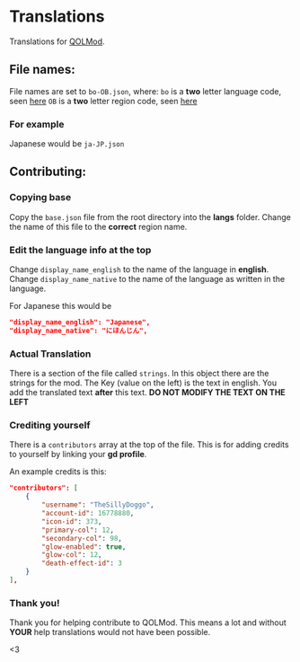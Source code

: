 # Translations
Translations for [QOLMod](https://github.com/TheSillyDoggo/GeodeMenu/).

## File names:
File names are set to `bo-OB.json`, where:
`bo` is a **two** letter language code, seen [here](https://en.wikipedia.org/wiki/List_of_ISO_639_language_codes)
`OB` is a **two** letter region code, seen [here](https://en.wikipedia.org/wiki/List_of_ISO_3166_country_codes)

### For example
Japanese would be `ja-JP.json`

## Contributing:

### Copying base
Copy the `base.json` file from the root directory into the **langs** folder.
Change the name of this file to the **correct** region name.

### Edit the language info at the top
Change `display_name_english` to the name of the language in **english**.
Change `display_name_native` to the name of the language as written in the language.

For Japanese this would be
```json
"display_name_english": "Japanese",
"display_name_native": "にほんじん",
```

### Actual Translation
There is a section of the file called `strings`.
In this object there are the strings for the mod.
The Key (value on the left) is the text in english.
You add the translated text **after** this text.
**DO NOT MODIFY THE TEXT ON THE LEFT**

### Crediting yourself
There is a `contributors` array at the top of the file.
This is for adding credits to yourself by linking your **gd profile**.

An example credits is this:
```json
"contributors": [
    {
        "username": "TheSillyDoggo",
        "account-id": 16778880,
        "icon-id": 373,
        "primary-col": 12,
        "secondary-col": 98,
        "glow-enabled": true,
        "glow-col": 12,
        "death-effect-id": 3
    }
],
```


### Thank you!
Thank you for helping contribute to QOLMod.
This means a lot and without **YOUR** help translations would not have been possible.

<3
